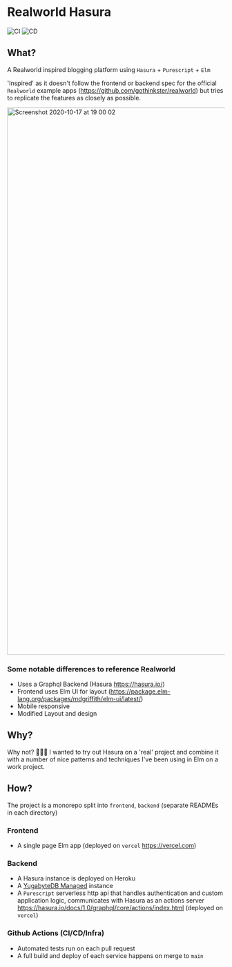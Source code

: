 # Realworld Hasura

![CI](https://github.com/andrewMacmurray/realworld-hasura/workflows/CI/badge.svg) ![CD](https://github.com/andrewMacmurray/realworld-hasura/workflows/CD/badge.svg)

## What?

A Realworld inspired blogging platform using `Hasura` + `Purescript` + `Elm`

'Inspired' as it doesn't follow the frontend or backend spec for the official `Realworld` example apps (https://github.com/gothinkster/realworld) but tries to replicate the features as closely as possible.

<img width="1265" alt="Screenshot 2020-10-17 at 19 00 02" src="https://user-images.githubusercontent.com/14013616/96349987-0092ba00-10ab-11eb-8355-c50ddd28e94c.png">

### Some notable differences to reference Realworld

- Uses a Graphql Backend (Hasura https://hasura.io/)
- Frontend uses Elm UI for layout (https://package.elm-lang.org/packages/mdgriffith/elm-ui/latest/)
- Mobile responsive
- Modified Layout and design

## Why?

Why not? 🤷‍♀️🐲 I wanted to try out Hasura on a 'real' project and combine it with a number of nice patterns and techniques I've been using in Elm on a work project.

## How?

The project is a monorepo split into `frontend`, `backend` (separate READMEs in each directory)

### Frontend

- A single page Elm app (deployed on `vercel` https://vercel.com)

### Backend

- A Hasura instance is deployed on Heroku
- A [YugabyteDB Managed](https://www.yugabyte.com/managed/) instance
- A `Purescript` serverless http api that handles authentication and custom application logic, communicates with Hasura as an actions server https://hasura.io/docs/1.0/graphql/core/actions/index.html (deployed on `vercel`)

### Github Actions (CI/CD/Infra)

- Automated tests run on each pull request
- A full build and deploy of each service happens on merge to `main`
